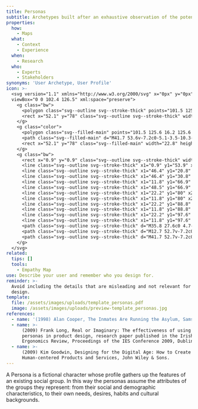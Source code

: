```yaml
---
title: Personas
subtitle: Archetypes built after an exhaustive observation of the potential users
properties:
  how:
    - Maps
  what:
    - Context
    - Experience
  when:
    - Research
  who:
    - Experts
    - Stakeholders
synonyms: 'User Archetype, User Profile'
icon: >-
  <svg version="1.1" xmlns="http://www.w3.org/2000/svg" x="0px" y="0px"
  viewBox="0 0 102.4 126.5" xml:space="preserve">
    <g class="bw">
      <polygon class="svg--outline svg--stroke-thick" points="101.5 125.6 16.2 125.6 16.2 110.3 86.2 110.3 86.2 16.2 101.5 16.2 "/>
      <rect x="52.1" y="78" class="svg--outline svg--stroke-thick" width="22.8" height="21.6"/>
    </g>
    <g class="color">
      <polygon class="svg--filled-main" points="101.5 125.6 16.2 125.6 16.2 110.3 86.2 110.3 86.2 16.2 101.5 16.2 "/>
      <path class="svg--filled-main" d="M41.7 53.6v-7.2c0-5.1-3.5-10.3-7.8-12.2 0 0-3.4 2.3-6.6 2.3 -3.3 0-6.5-2.6-6.5-2.6 -4.4 1.9-8 7.3-8 12.4v7.2"/>
      <rect x="52.1" y="78" class="svg--filled-main" width="22.8" height="21.6"/>
    </g>
    <g class="bw">
      <rect x="0.9" y="0.9" class="svg--outline svg--stroke-thick" width="85.3" height="109.4"/>
      <line class="svg--outline svg--stroke-thick" x1="0.9" y1="53.9" x2="86.2" y2="53.9"/>
      <line class="svg--outline svg--stroke-thick" x1="46.4" y1="20.8" x2="75.5" y2="20.8"/>
      <line class="svg--outline svg--stroke-thick" x1="46.4" y1="30.8" x2="66.9" y2="30.8"/>
      <line class="svg--outline svg--stroke-thick" x1="11.8" y1="66.9" x2="43.8" y2="66.9"/>
      <line class="svg--outline svg--stroke-thick" x1="48.5" y1="66.9" x2="60" y2="66.9"/>
      <line class="svg--outline svg--stroke-thick" x1="22.2" y1="80" x2="41.9" y2="80"/>
      <line class="svg--outline svg--stroke-thick" x1="11.8" y1="80" x2="17.3" y2="80"/>
      <line class="svg--outline svg--stroke-thick" x1="22.2" y1="88.8" x2="41.9" y2="88.8"/>
      <line class="svg--outline svg--stroke-thick" x1="11.8" y1="88.8" x2="17.3" y2="88.8"/>
      <line class="svg--outline svg--stroke-thick" x1="22.2" y1="97.6" x2="41.9" y2="97.6"/>
      <line class="svg--outline svg--stroke-thick" x1="11.8" y1="97.6" x2="17.3" y2="97.6"/>
      <path class="svg--outline svg--stroke-thick" d="M35.8 27.6c0 4.7-3.8 8.6-8.5 8.6 -4.7 0-8.5-3.9-8.5-8.6v-3c0-4.7 3.8-8.6 8.5-8.6 4.7 0 8.5 3.9 8.5 8.6V27.6z"/>
      <path class="svg--outline svg--stroke-thick" d="M12.7 52.7v-7.2c0-5.1 3.1-9.4 7.5-11.3l1-0.4"/>
      <path class="svg--outline svg--stroke-thick" d="M41.7 52.7v-7.2c0-5.1-3.1-9.4-7.5-11.3l-1-0.4"/>
    </g>
  </svg>
related:
  tips: []
  tools:
    - Empathy Map
use: Describe your user and remember who you design for.
reminder: >-
  Avoid including the details that are misleading and not relevant for your
  design.
template:
  file: /assets/images/uploads/template_personas.pdf
  image: /assets/images/uploads/preview-template_personas.jpg
references:
  - name: '(1998) Alan Cooper, The Inmates Are Running the Asylum, Sams.'
  - name: >-
      (2009) Frank Long, Real or Imaginary: The effectiveness of using
      personas in product design, research paper published in the Irish
      Ergonomics Review, Proceedings of the IES Conference 2009, Dublin
  - name: >-
      (2009) Kim Goodwin, Designing for the Digital Age: How to Create
      Human-centered Products and Services, John Wiley & Sons.
---
```

A Persona is a fictional character whose profile gathers up the features of an existing social group. In this way the personas assume the attributes of the groups they represent: from their social and demographic characteristics, to their own needs, desires, habits and cultural backgrounds.
